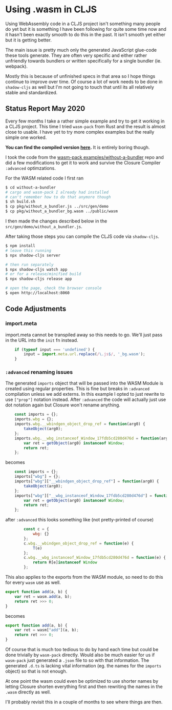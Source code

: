 # Using .wasm in CLJS

Using WebAssembly code in a CLJS project isn't something many people do yet but it is something I have been following for quite some time now and it hasn't been exactly smooth to do this in the past. It isn't smooth yet either but it is getting better.

The main issue is pretty much only the generated JavaScript glue-code these tools generate. They are often very specific and either rather unfriendly towards bundlers or written specifically for a single bundler (ie. webpack).

Mostly this is because of unfinished specs in that area so I hope things continue to improve over time. Of course a lot of work needs to be done in `shadow-cljs` as well but I'm not going to touch that until its all relatively stable and standardized.


## Status Report May 2020

Every few months I take a rather simple example and try to get it working in a CLJS project. This time I tried `wasm-pack` from Rust and the result is almost close to usable. I have yet to try more complex examples but the really simple one worked.

**You can find the compiled version [here](https://code.thheller.com/demos/wasm-pack-cljs/index.html).** It is entirely boring though.

I took the code from the [wasm-pack examples/without-a-bundler](https://github.com/rustwasm/wasm-bindgen/tree/d896446edcbf96246d5af76463de7b8c37d9bebc/examples/without-a-bundler) repo and did a few modifications to get it to work and survive the Closure Compiler `:advanced` optimzations.

For the WASM related code I first ran

```bash
$ cd without-a-bundler
# cargo and wasm-pack I already had installed
# can't remember how to do that anymore though
$ sh build.sh
$ cp pkg/without_a_bundler.js ../src/gen/demo
$ cp pkg/without_a_bundler_bg.wasm ../public/wasm
```
I then made the changes described below in the `src/gen/demo/without_a_bundler.js`.


After taking those steps you can compile the CLJS code via `shadow-cljs`.

```bash
$ npm install
# leave this running
$ npx shadow-cljs server

# then run separately
$ npx shadow-cljs watch app
# or for a release/minified build
$ npx shadow-cljs release app

# open the page, check the browser console
$ open http://localhost:8060
```

## Code Adjustments

### import.meta

import.meta cannot be transpiled away so this needs to go. We'll just pass in the URL into the `init` fn instead.

```js
    if (typeof input === 'undefined') {
        input = import.meta.url.replace(/\.js$/, '_bg.wasm');
    }
```

### `:advanced` renaming issues

The generated `imports` object that will be passed into the WASM Module is created using regular properties. This is fine but breaks in `:advanced` compilation unless we add externs. In this example I opted to just rewrite to use `["prop"]` notation instead. After `:advanced` the code will actually just use dot notation again but Closure won't rename anything.

```js
    const imports = {};
    imports.wbg = {};
    imports.wbg.__wbindgen_object_drop_ref = function(arg0) {
        takeObject(arg0);
    };
    imports.wbg.__wbg_instanceof_Window_17fdb5cd280d476d = function(arg0) {
        var ret = getObject(arg0) instanceof Window;
        return ret;
    };
```
becomes
```js
    const imports = {};
    imports["wbg"] = {};
    imports["wbg"]["__wbindgen_object_drop_ref"] = function(arg0) {
        takeObject(arg0);
    };
    imports["wbg"]["__wbg_instanceof_Window_17fdb5cd280d476d"] = function(arg0) {
        var ret = getObject(arg0) instanceof Window;
        return ret;
    };
```
after `:advanced` this looks something like (not pretty-printed of course)
```js
        const c = {
            wbg: {}
        };
        c.wbg.__wbindgen_object_drop_ref = function(e) {
            T(e)
        };
        c.wbg.__wbg_instanceof_Window_17fdb5cd280d476d = function(e) {
            return R[e]instanceof Window
        };
```
This also applies to the exports from the WASM module, so need to do this for every `wasm` use as well.

```js
export function add(a, b) {
    var ret = wasm.add(a, b);
    return ret >>> 0;
}
```

becomes

```js
export function add(a, b) {
    var ret = wasm["add"](a, b);
    return ret >>> 0;
}
```

Of course that is much too tedious to do by hand each time but could be done trivially by `wasm-pack` directly. Would also be much easier for us if `wasm-pack` just generated a `.json` file to so with that information. The generated `.d.ts` is lacking vital information (eg. the names for the `imports` object) so that is not enough.

At one point the wasm could even be optimized to use shorter names by letting Closure shorten everything first and then rewriting the names in the `.wasm` directly as well.

I'll probably revisit this in a couple of months to see where things are then.
